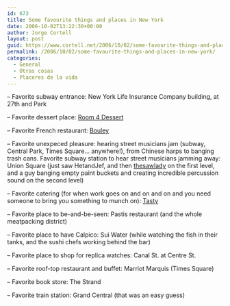 ```yaml
---
id: 673
title: Some favourite things and places in New York
date: 2006-10-02T13:22:30+00:00
author: Jorge Cortell
layout: post
guid: https://www.cortell.net/2006/10/02/some-favourite-things-and-places-in-new-york/
permalink: /2006/10/02/some-favourite-things-and-places-in-new-york/
categories:
  - General
  - Otras cosas
  - Placeres de la vida
---
```

– Favorite subway entrance: New York Life Insurance Company building, at 27th and Park

– Favorite dessert place: <a target="_blank" title="Room 4 Dessert" href="https://www.nyr4d.com/">Room 4 Dessert</a>

– Favorite French restaurant: <a target="_blank" title="David Bouley" href="https://www.davidbouley.com/">Bouley</a>

– Favorite unexpeced pleasure: hearing street musicians jam (subway, Central Park, Times Square... anywhere!), from Chinese harps to banging trash cans. Favorite subway station to hear street musicians jamming away: Union Square (just saw HetandJef, and then <a target="_blank" title="Natalia Paruz" href="https://www.sawlady.com/">thesawlady</a> on the first level, and a guy banging empty paint buckets and creating incredible percussion sound on the second level)

– Favorite catering (for when work goes on and on and on and you need someone to bring you something to munch on): <a title="Tasty NY" target="_blank" href="https://www.tastyny.com/">Tasty</a>

– Favorite place to be-and-be-seen: Pastis restaurant (and the whole meatpacking district)

– Favorite place to have Calpico: Sui Water (while watching the fish in their tanks, and the sushi chefs working behind the bar)

– Favorite place to shop for replica watches: Canal St. at Centre St.

– Favorite roof-top restaurant and buffet: Marriot Marquis (Times Square)

– Favorite book store: The Strand

– Favorite train station: Grand Central (that was an easy guess)